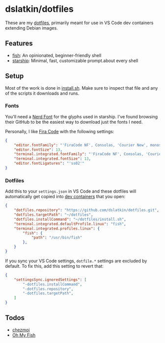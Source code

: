# dslatkin/dotfiles

These are my [dotfiles](https://dotfiles.github.io/), primarily meant for use in
VS Code dev containers extending Debian images.

## Features
    
-   [fish](https://fishshell.com/): An opinionated, beginner-friendly shell
-   [starship](https://starship.rs/): Minimal, fast, customizable prompt.about every shell

## Setup

Most of the work is done in [install.sh](install.sh). Make sure to inspect that
file and any of the scripts it downloads and runs.

### Fonts

You'll need a [Nerd Font](https://nerdfonts.com) for the glyphs used in
starship. I've found browsing their GitHub to be the easiest way to download
just the fonts I need.

Personally, I like [Fira Code](https://github.com/ryanoasis/nerd-fonts/tree/master/patched-fonts/FiraCode)
with the following settings:

```json
{
    "editor.fontFamily": "'FiraCode NF', Consolas, 'Courier New', monospace",
    "editor.fontSize": 13,
    "terminal.integrated.fontFamily": "'FiraCode NF', Consolas, 'Courier New', monospace",
    "terminal.integrated.fontSize": 13,
    "editor.fontLigatures": "'ss02'"
} 
```

### Dotfiles

Add this to your `settings.json` in VS Code and these dotfiles will automatically
get copied into [dev containers](https://code.visualstudio.com/docs/remote/containers)
that you open:

```json
{
    "dotfiles.repository": "https://github.com/dslatkin/dotfiles.git",
    "dotfiles.targetPath": "~/dotfiles",
    "dotfiles.installCommand": "~/dotfiles/install.sh",
    "terminal.integrated.defaultProfile.linux": "fish",
    "terminal.integrated.profiles.linux": {
        "fish": {
            "path": "/usr/bin/fish"
        },
    }
}
```

If you sync your VS Code settings, `dotfile.*` settings are excluded
by default. To fix this, add this setting to revert that:

```json
{
    "settingsSync.ignoredSettings": [
        "-dotfiles.installCommand",
        "-dotfiles.repository",
        "-dotfiles.targetPath",
    ]
}
```

## Todos

-   [chezmoi](https://www.chezmoi.io/)
-   [Oh My Fish](https://github.com/oh-my-fish/oh-my-fish)
